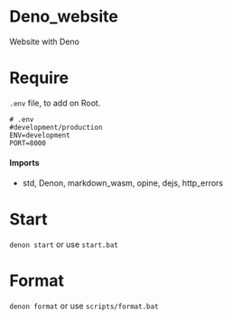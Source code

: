 # Deno_website
Website with Deno


# Require
`.env` file, to add on Root.
```JS
# .env
#development/production
ENV=development
PORT=8000
```

#### Imports
- std, Denon, markdown_wasm, opine, dejs, http_errors

# Start
`denon start` or use `start.bat`

# Format
`denon format` or use `scripts/format.bat`
